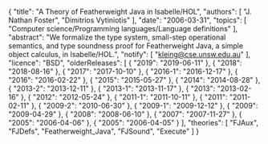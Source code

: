 {
    "title": "A Theory of Featherweight Java in Isabelle/HOL",
    "authors": [
        "J. Nathan Foster",
        "Dimitrios Vytiniotis"
    ],
    "date": "2006-03-31",
    "topics": [
        "Computer science/Programming languages/Language definitions"
    ],
    "abstract": "We formalize the type system, small-step operational semantics, and type soundness proof for Featherweight Java, a simple object calculus, in Isabelle/HOL.",
    "notify": [
        "kleing@cse.unsw.edu.au"
    ],
    "licence": "BSD",
    "olderReleases": [
        {
            "2019": "2019-06-11"
        },
        {
            "2018": "2018-08-16"
        },
        {
            "2017": "2017-10-10"
        },
        {
            "2016-1": "2016-12-17"
        },
        {
            "2016": "2016-02-22"
        },
        {
            "2015": "2015-05-27"
        },
        {
            "2014": "2014-08-28"
        },
        {
            "2013-2": "2013-12-11"
        },
        {
            "2013-1": "2013-11-17"
        },
        {
            "2013": "2013-02-16"
        },
        {
            "2012": "2012-05-24"
        },
        {
            "2011-1": "2011-10-11"
        },
        {
            "2011": "2011-02-11"
        },
        {
            "2009-2": "2010-06-30"
        },
        {
            "2009-1": "2009-12-12"
        },
        {
            "2009": "2009-04-29"
        },
        {
            "2008": "2008-06-10"
        },
        {
            "2007": "2007-11-27"
        },
        {
            "2005": "2006-04-06"
        },
        {
            "2005": "2006-04-05"
        }
    ],
    "theories": [
        "FJAux",
        "FJDefs",
        "Featherweight_Java",
        "FJSound",
        "Execute"
    ]
}